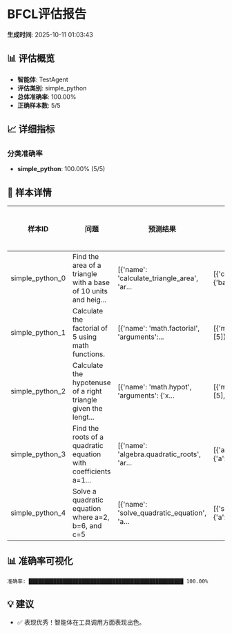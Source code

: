 # BFCL评估报告

**生成时间**: 2025-10-11 01:03:43

## 📊 评估概览

- **智能体**: TestAgent
- **评估类别**: simple_python
- **总体准确率**: 100.00%
- **正确样本数**: 5/5

## 📈 详细指标

### 分类准确率

- **simple_python**: 100.00% (5/5)

## 📝 样本详情

| 样本ID | 问题 | 预测结果 | 正确答案 | 是否正确 |
|--------|------|----------|----------|----------|
| simple_python_0 | Find the area of a triangle with a base of 10 units and heig... | [{'name': 'calculate_triangle_area', 'ar... | [{'calculate_triangle_area': {'base': [1... | ✅ |
| simple_python_1 | Calculate the factorial of 5 using math functions. | [{'name': 'math.factorial', 'arguments':... | [{'math.factorial': {'number': [5]}}] | ✅ |
| simple_python_2 | Calculate the hypotenuse of a right triangle given the lengt... | [{'name': 'math.hypot', 'arguments': {'x... | [{'math.hypot': {'x': [4], 'y': [5], 'z'... | ✅ |
| simple_python_3 | Find the roots of a quadratic equation with coefficients a=1... | [{'name': 'algebra.quadratic_roots', 'ar... | [{'algebra.quadratic_roots': {'a': [1], ... | ✅ |
| simple_python_4 | Solve a quadratic equation where a=2, b=6, and c=5 | [{'name': 'solve_quadratic_equation', 'a... | [{'solve_quadratic_equation': {'a': [2],... | ✅ |

## 📊 准确率可视化

```
准确率: ██████████████████████████████████████████████████ 100.00%
```

## 💡 建议

- ✅ 表现优秀！智能体在工具调用方面表现出色。
